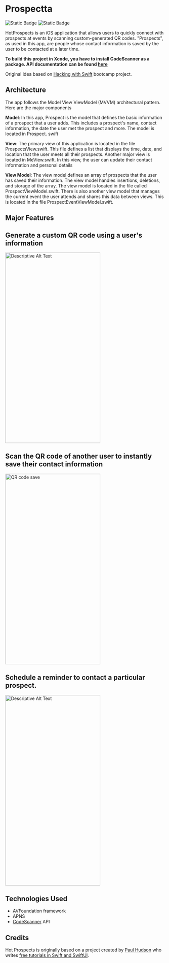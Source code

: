 # Prospectta
![Static Badge](https://img.shields.io/badge/Swift-5.1-red)
![Static Badge](https://img.shields.io/badge/iOS-13.0%2B-blue)


HotProspects is an iOS application that allows users to quickly connect with prospects at events by scanning custom-generated QR codes. "Prospects", as used in this app,  are people whose contact information is saved by the user to be contacted at a later time. 

**To build this project in Xcode, you have to install  CodeScanner as a package. API documentation can be found [here](https://github.com/twostraws/CodeScanner)**

Original idea based on [Hacking with Swift](https://www.hackingwithswift.com/) bootcamp project.

## Architecture

The app follows the Model View ViewModel (MVVM) architectural pattern. Here are the major components

**Model**: In this app, Prospect is the model that defines the basic information of a prospect that a user adds. This includes a prospect's name, contact information, the date the user met the prospect and more. The model is located in Prospect. swift

**View**: The primary view of this application is located in the file ProspectsView.swift. This file defines a list that displays the time, date, and location that the user meets all their prospects. Another major view is located in MeView.swift. In this view, the user can update their contact information and personal details

**View Model**: The view model defines an array of prospects that the user has saved their information. The view model handles insertions, deletions, and storage of the array. The view model is located in the file called ProspectViewModel.swift. There is also another view model that manages the current event the user attends and shares this data between views. This is located in the file ProspectEventViewModel.swift.

## Major Features

## Generate a custom QR code using a user's information

<img src="https://github.com/user-attachments/assets/ecb88da1-5be1-4a70-9640-2dac96bae3f1" alt="Descriptive Alt Text" width="300" height="600">

## Scan the QR code of another user to instantly save their contact information
<img src="https://github.com/user-attachments/assets/9d20c91c-9172-4791-ba15-fa0ceea3cb0b" alt="QR code save" width="300" height="600">

## Schedule a reminder to contact a particular prospect. 
<img src="https://github.com/user-attachments/assets/57960ccf-c3c8-419d-a7e7-b7fcb881abd7" alt="Descriptive Alt Text" width="300" height="600">


## Technologies Used
- AVFoundation framework
- APNS
- [CodeScanner](https://github.com/twostraws/CodeScanner) API

 ## Credits

Hot Prospects is originally based on a project created by [Paul Hudson](https://twitter.com/twostraws) who writes [free tutorials in Swift and SwiftUI](https://www.hackingwithswift.com/). 






